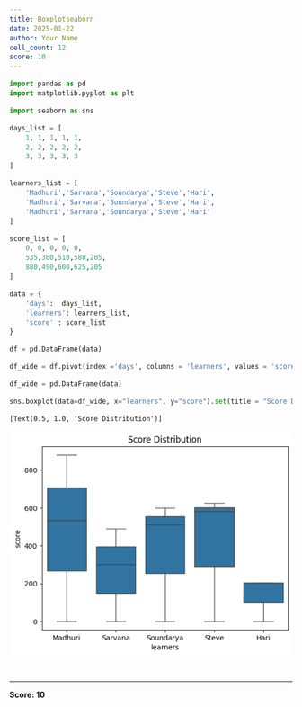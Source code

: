 ```yaml
---
title: Boxplotseaborn
date: 2025-01-22
author: Your Name
cell_count: 12
score: 10
---
```


```python
import pandas as pd
import matplotlib.pyplot as plt
```


```python
import seaborn as sns
```


```python
days_list = [
    1, 1, 1, 1, 1,
    2, 2, 2, 2, 2,
    3, 3, 3, 3, 3
]
```


```python
learners_list = [
    'Madhuri','Sarvana','Soundarya','Steve','Hari',
    'Madhuri','Sarvana','Soundarya','Steve','Hari',
    'Madhuri','Sarvana','Soundarya','Steve','Hari'
]
```


```python
score_list = [
    0, 0, 0, 0, 0,
    535,300,510,580,205,
    880,490,600,625,205
]
```


```python
data = {
    'days':  days_list,
    'learners': learners_list,
    'score' : score_list
}
```


```python
df = pd.DataFrame(data)
```


```python
df_wide = df.pivot(index ='days', columns = 'learners', values = 'score')
```


```python
df_wide = pd.DataFrame(data)
```


```python
sns.boxplot(data=df_wide, x="learners", y="score").set(title = "Score Distribution")

```




    [Text(0.5, 1.0, 'Score Distribution')]




    
![png](boxplotseaborn_files/boxplotseaborn_9_1.png)
    



```python

```


```python

```


---
**Score: 10**
